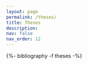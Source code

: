 ```yaml
---
layout: page
permalink: /theses/
title: Theses
description: 
nav: false
nav_order: 12
---
```


<!-- _pages/theses.md -->
<div class="publications">

{%- bibliography -f theses -%}

</div>